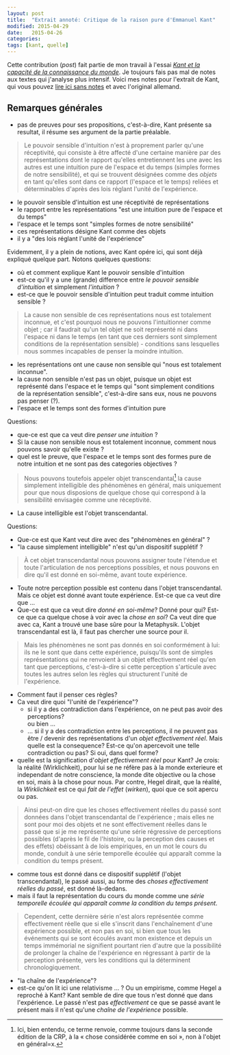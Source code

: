 ```yaml
---
layout: post
title:  "Extrait annoté: Critique de la raison pure d'Emmanuel Kant"
modified: 2015-04-29
date:   2015-04-26
categories: 
tags: [kant, quelle]
---
```


Cette contribution (*post*) fait partie de mon travail à l'essai [*Kant et la capacité de la connaissance du monde*](/philosophy/kant-essai/). Je toujours fais pas mal de notes aux textes qui j'analyse plus intensif. Voici mes notes pour l'extrait de Kant, qui vous pouvez [lire ici sans notes](/philosophy/kant-text-II/) et avec l'original allemand.

## Remarques générales

* pas de preuves pour ses propositions, c'est-à-dire, Kant présente sa resultat, il résume ses argument de la partie préalable.

>Le pouvoir sensible d'intuition n'est à proprement parler qu'une réceptivité, qui consiste à être affecté d'une certaine manière par des représentations dont le rapport qu'elles entretiennent les une avec les autres est une intuition pure de l'espace et du temps (simples formes de notre sensibilité), et qui se trouvent désignées comme des *objets* en tant qu'elles sont dans ce rapport (l'espace et le temps) reliées et déterminables d'après des lois réglant l'unité de l'expérience.

* le pouvoir sensible d'intuition est une réceptivité de représentations  
* le rapport entre les représentations "est une intuition pure de l'espace et du temps"  
* l'espace et le temps sont "simples formes de notre sensibilité"
* ces représentations désigne Kant comme des objets
* il y a "des lois réglant l'unité de l'expérience"

Evidemment, il y a plein de notions, avec Kant opére ici, qui sont déjà expliqué quelque part. Notons quelques questions:  

* où et comment explique Kant le pouvoir sensible d'intuition
* est-ce qu'il y a une (grande) difference entre *le pouvoir sensible d'intuition* et simplement *l'intuition* ?
* est-ce que le pouvoir sensible d'intuition peut traduit comme intuition sensible ?

>La cause non sensible de ces représentations nous est totalement inconnue, et c'est pourquoi nous ne pouvons l'intuitionner comme objet ; car il faudrait qu'un tel objet ne soit représenté ni dans l'espace ni dans le temps (en tant que ces derniers sont simplement conditions de la représentation sensible) - conditions sans lesquelles nous sommes incapables de penser la moindre intuition.

* les représentations ont une cause non sensible qui "nous est totalement inconnue".
* la cause non sensible n'est pas un objet, puisque un objet est représenté dans l'espace et le temps qui "sont simplement conditions de la représentation sensible", c'est-à-dire sans eux, nous ne pouvons pas penser (?).
* l'espace et le temps sont des formes d'intuition pure

Questions:  

* que-ce est que ca veut dire *penser une intuition* ?  
* Si la cause non sensible nous est totalement inconnue, comment nous pouvons savoir qu'elle existe ?  
* quel est le preuve, que l'espace et le temps sont des formes pure de notre intuition et ne sont pas des categories objectives ?  

>Nous pouvons toutefois appeler objet transcendantal[^1] la cause simplement intelligible des phénomènes en général, mais uniquement pour que nous disposions de quelque chose qui correspond à la sensibilité envisagée comme une réceptivité.

* La cause intelligible est l'objet transcendantal.

Questions:  

* Que-ce est que Kant veut dire avec des "phénomènes en général" ?  
* "la cause simplement intelligible" n'est qu'un dispositif supplétif ?

>À cet objet transcendantal nous pouvons assigner toute l'étendue et toute l'articulation de nos perceptions possibles, et nous pouvons en dire qu'il est donné en soi-même, avant toute expérience.

* Toute notre perception possible est contenu dans l'objet transcendantal. Mais ce objet est donné avant toute expérience. Est-ce que ca veut dire que ...  
* Que-ce est que ca veut dire *donné en soi-même*? Donné pour qui? Est-ce que ca quelque chose à voir avec la *chose en soi*? Ca veut dire que avec ca, Kant a trouvé une base sûre pour la Metaphysik. L'objet transcendantal est là, il faut pas chercher une source pour il.


>Mais les phénomènes ne sont pas donnés en soi conformément à lui: ils ne le sont que dans cette expérience, puisqu'ils sont de simples représentations qui ne renvoient à un objet effectivement réel qu'en tant que perceptions, c'est-à-dire si cette perception s'articule avec toutes les autres selon les règles qui structurent l'unité de l'expérience.

* Comment faut il penser ces règles?
* Ca veut dire quoi "l'unité de l'expérience"?
    - si il y a des contradiction dans l'expérience, on ne peut pas avoir des perceptions?  
ou bien ...  
    - ... si il y a des contradiction entre les perceptions, il ne peuvent pas être / devenir des représentations d'un *objet effectivement réel*. Mais quelle est la consequence? Est-ce qu'on apercevoit une telle contradiction ou pas? Si oui, dans quel forme?
* quelle est la signification d'*objet effectivement réel* pour Kant? Je crois: la réalité (Wirklichkeit), pour lui se ne réfère pas à la monde exterieure et independant de notre conscience, la monde dite objective ou la chose en soi, mais à la chose pour nous. Par contre, Hegel dirait, que la réalité, la *Wirklichkeit* est ce qui *fait de l'effet* (*wirken*), quoi que ce soit apercu ou pas.


>Ainsi peut-on dire que les choses effectivement réelles du passé sont données dans l'objet transcendantal de l'expérience ; mais elles ne sont pour moi des objets et ne sont effectivement réelles dans le passé que si je me représente qu'une série régressive de perceptions possibles (d'après le fil de l'histoire, ou la perception des causes et des effets) obéissant à de lois empiriques, en un mot le cours du monde, conduit à une série temporelle écoulée qui apparaît comme la condition du temps présent.

* comme tous est donné dans ce dispositif supplétif (l'objet transcendantal), le passé aussi, au forme des *choses effectivement réelles du passé*, est donné là-dedans.
* mais il faut la représentation du cours du monde comme une *série temporelle écoulée qui apparaît comme la condition du temps présent*.

> Cependent, cette dernière série n'est alors représentée comme effectivement réelle que si elle s'inscrit dans l'enchaînement d'une expérience possible, et non pas en soi, si bien que tous les événements qui se sont écoulés avant mon existence et depuis un temps immémorial ne signifient pourtant rien d'autre que la possibilité de prolonger la chaîne de l'expérience en régressant à partir de la perception présente, vers les conditions qui la déterminent chronologiquement.

* "la chaîne de l'expérience"?
* est-ce qu'on lit ici une relativisme ... ? Ou un empirisme, comme Hegel a reproché à Kant? Kant semble de dire que tous n'est donné que dans l'expérience. Le passé n'est pas *effectivement* ce que se passé avant le présent mais il n'est qu'une *chaîne de l'expérience* possible.


[^1]: Ici, bien entendu, ce terme renvoie, comme toujours dans la seconde édition de la CRP, à la « chose considérée comme en soi », non à l'objet en général=x.